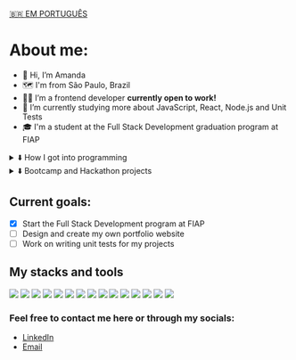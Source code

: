 <a href="https://github.com/amdfd/amdfd-ptbr/blob/main/README.md">🇧🇷 EM PORTUGUÊS</a>

# About me:
- 👋 Hi, I’m Amanda
- 🗺️ I'm from São Paulo, Brazil
- 👩‍💻 I’m a frontend developer <b>currently open to work!</b>
- 🌱 I’m currently studying more about JavaScript, React, Node.js and Unit Tests
- 🎓 I'm a student at the Full Stack Development graduation program at FIAP

<details>
	<summary>⬇️ How I got into programming</summary>
	👩‍🏫 As an English teacher I was presented with the opportunity of becoming an Apple Teacher to start teaching Programming Logic to kids and teens. Two years later I decided to change careers, so I started a self-taught journey, participated in a 	coding bootcamp and a hackathon where I have developed two projects that allowed me to finally become a frontend developer at Dasa where I worked for a year as junior.
</details>

<details>
	<summary>⬇️ Bootcamp and Hackathon projects</summary>
	📣 <a href="https://github.com/FalaMemoGeneration">Fala Memo (social media website)  </a><br>
	🍊 <a href="https://github.com/squad34-2022">Orange Evolution (online learning platform)  </a>
</details>

## Current goals:
- [x] Start the Full Stack Development program at FIAP
- [ ] Design and create my own portfolio website
- [ ] Work on writing unit tests for my projects

## My stacks and tools
<div display=inline-block>
	<img src="https://img.shields.io/badge/GIT-E44C30?style=for-the-badge&logo=git&logoColor=white">
	<img src="https://img.shields.io/badge/HTML5-E34F26?style=for-the-badge&logo=html5&logoColor=white">
	<img src="https://img.shields.io/badge/CSS3-1572B6?style=for-the-badge&logo=css3&logoColor=white">
	<img src="https://img.shields.io/badge/JavaScript-F7DF1E?style=for-the-badge&logo=javascript&logoColor=black">
	<img src="https://img.shields.io/badge/TypeScript-007ACC?style=for-the-badge&logo=typescript&logoColor=white">
	<img src="https://img.shields.io/badge/React-20232A?style=for-the-badge&logo=react&logoColor=61DAFB">
	<img src="https://img.shields.io/badge/Material--UI-0081CB?style=for-the-badge&logo=material-ui&logoColor=white">
	<img src="https://img.shields.io/badge/Node.js-43853D?style=for-the-badge&logo=node.js&logoColor=white">
	<img src="https://img.shields.io/badge/Express.js-404D59?style=for-the-badge">
	<img src="https://img.shields.io/badge/Java-ED8B00?style=for-the-badge&logo=openjdk&logoColor=white">
	<img src="https://img.shields.io/badge/Spring-6DB33F?style=for-the-badge&logo=spring&logoColor=white">
	<img src="https://img.shields.io/badge/Jest-323330?style=for-the-badge&logo=Jest&logoColor=white">
	<img src="https://img.shields.io/badge/MySQL-005C84?style=for-the-badge&logo=mysql&logoColor=white">
	<img src="https://img.shields.io/badge/MongoDB-4EA94B?style=for-the-badge&logo=mongodb&logoColor=white">
	<img src="https://img.shields.io/badge/Figma-F24E1E?style=for-the-badge&logo=figma&logoColor=white">
</div>

### Feel free to contact me here or through my socials:
- [LinkedIn](https://www.linkedin.com/in/amdfd/)
- [Email](amandaf.dias96@gmail.com)
